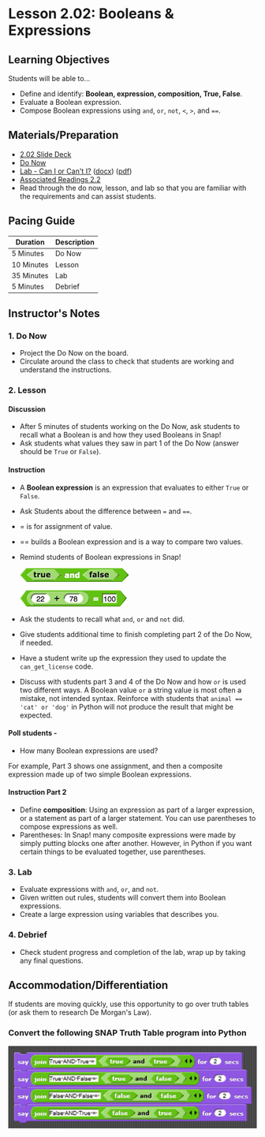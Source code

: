 # Lesson 2.02: Booleans & Expressions

## Learning Objectives

Students will be able to...

* Define and identify: **Boolean, expression, composition, True, False**.
* Evaluate a Boolean expression.
* Compose Boolean expressions using `and`, `or`, `not`, `<`, `>`, and `==`.

## Materials/Preparation

* [2.02 Slide Deck](https://github.com/TEALSK12/2nd-semester-introduction-to-computer-science/raw/master/units/2_unit/slidedecks/Intro%20Python%202.02%20TEALS.pptx)
* [Do Now][]
* [Lab - Can I or Can't I?][] ([docx][]) ([pdf][])
* [Associated Readings 2.2](https://tealsk12.github.io/2nd-semester-introduction-to-computer-science/readings.md#associatedreadings/2.2)
* Read through the do now, lesson, and lab so that you are familiar with the requirements and can assist students.

## Pacing Guide

| **Duration**   | **Description** |
| ---------- | ----------- |
| 5 Minutes  | Do Now      |
| 10 Minutes | Lesson      |
| 35 Minutes | Lab         |
| 5 Minutes | Debrief  |

## Instructor's Notes

### 1. Do Now

* Project the Do Now on the board.
* Circulate around the class to check that students are working and understand the instructions.

### 2. Lesson

#### Discussion

* After 5 minutes of students working on the Do Now, ask students to recall what a Boolean is and how they used Booleans in Snap!
* Ask students what values they saw in part 1 of the Do Now (answer should be `True` or `False`).

#### Instruction

* A **Boolean expression** is an expression that evaluates to either `True` or `False`.
* Ask Students about the difference between `=` and `==`.
* = is for assignment of value.
* == builds a Boolean expression and is a way to compare two values.
* Remind students of Boolean expressions in Snap!

  ![Snap Boolean Expressions](snap_boolean_expressions.png)

  ![Snap Boolean Expressions](snap_boolean_expressions_equals.png)

* Ask the students to recall what `and`, `or` and `not` did.
* Give students additional time to finish completing part 2 of the Do Now, if needed.
* Have a student write up the expression they used to update the `can_get_license` code.
* Discuss with students part 3 and 4 of the Do Now and how `or` is used two different ways.  A Boolean value `or` a string value is most often a mistake, not intended syntax. Reinforce with students that `animal == 'cat' or 'dog'` in Python will not produce the result that might be expected.

#### Poll students -

* How many Boolean expressions are used?

For example, Part 3 shows one assignment, and then a composite expression made up of two simple Boolean expressions.

#### Instruction Part 2

* Define **composition**: Using an expression as part of a larger expression, or a statement as part of a larger statement. You can use parentheses to compose expressions as well.
* Parentheses: In Snap! many composite expressions were made by simply putting blocks one after another. However, in Python if you want certain things to be evaluated together, use parentheses.

### 3. Lab

* Evaluate expressions with `and`, `or`, and `not`.
* Given written out rules, students will convert them into Boolean expressions.
* Create a large expression using variables that describes you.

### 4. Debrief

* Check student progress and completion of the lab, wrap up by taking any final questions.

## Accommodation/Differentiation

If students are moving quickly, use this opportunity to go over truth tables (or ask them to research De Morgan's Law).

### Convert the following SNAP Truth Table program into Python

   ![Snap Truth Tables](Lesson%202.03%20Truth%20Table.png)

[Do Now]:do_now.md
[Lab - Can I or Can't I?]:lab.md
[pdf]: https://github.com/TEALSK12/2nd-semester-introduction-to-computer-science/raw/master/units/2_unit/02_lesson/lab.pdf
[docx]: https://github.com/TEALSK12/2nd-semester-introduction-to-computer-science/raw/master/units/2_unit/02_lesson/lab.docx

